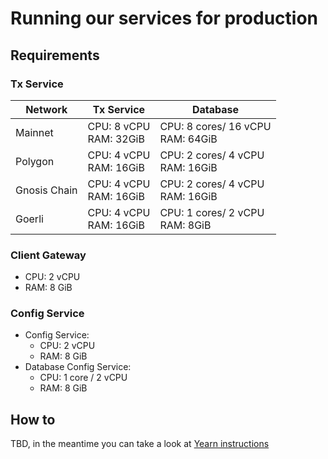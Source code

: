 # Running our services for production

## Requirements

### Tx Service

| Network 		| Tx Service 					| Database |
| -------		| ---------- 					| -------- |
| Mainnet		| CPU: 8 vCPU<br />RAM: 32GiB	| CPU: 8 cores/ 16 vCPU<br />RAM: 64GiB |
| Polygon		| CPU: 4 vCPU<br />RAM: 16GiB	| CPU: 2 cores/ 4 vCPU<br />RAM: 16GiB |
| Gnosis Chain	| CPU: 4 vCPU<br />RAM: 16GiB	| CPU: 2 cores/ 4 vCPU<br />RAM: 16GiB |
| Goerli		| CPU: 4 vCPU<br />RAM: 16GiB	| CPU: 1 cores/ 2 vCPU<br />RAM: 8GiB|

### Client Gateway
- CPU: 2 vCPU
- RAM: 8 GiB

### Config Service
- Config Service:
	- CPU: 2 vCPU
	-  RAM: 8 GiB
- Database Config Service:
	- CPU: 1 core / 2 vCPU
	- RAM: 8 GiB


## How to

TBD, in the meantime you can take a look at [Yearn instructions](https://github.com/numan/yearn-gnosis-safe)
